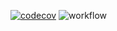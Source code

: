 [![codecov](https://codecov.io/gh/EM51641/EasyModel/branch/main/graph/badge.svg?token=Umj7G2hzei)](https://codecov.io/gh/EM51641/EasyModel) ![workflow](https://github.com/github/docs/actions/workflows/compose-assets.yml/badge.svg)

